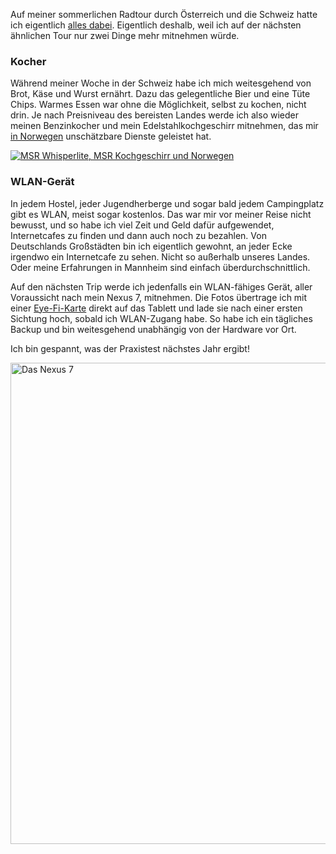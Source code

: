 <html><body><p>Auf meiner sommerlichen Radtour durch Österreich und die Schweiz hatte ich eigentlich <a href="/?p=1193">alles dabei</a>. Eigentlich deshalb, weil ich auf der nächsten ähnlichen Tour nur zwei Dinge mehr mitnehmen würde.

</p><h3>Kocher</h3>

Während meiner Woche in der Schweiz habe ich mich weitesgehend von Brot, Käse und Wurst ernährt. Dazu das gelegentliche Bier und eine Tüte Chips. Warmes Essen war ohne die Möglichkeit, selbst zu kochen, nicht drin. Je nach Preisniveau des bereisten Landes werde ich also wieder meinen Benzinkocher und mein Edelstahlkochgeschirr mitnehmen, das mir <a href="/?page_id=809">in Norwegen</a> unschätzbare Dienste geleistet hat.

<a href="/wp-content/uploads/2012/10/photo-5.jpg"><img src="https://flowfx.de/wp-content/uploads/2012/10/photo-5-392x510.jpg" alt="MSR Whisperlite, MSR Kochgeschirr und Norwegen" title="Benzinkocher in Norwegen" wheight="600" class="aligncenter size-medium wp-image-1263"></a>

<h3>WLAN-Gerät</h3>

In jedem Hostel, jeder Jugendherberge und sogar bald jedem Campingplatz gibt es WLAN, meist sogar kostenlos. Das war mir vor meiner Reise nicht bewusst, und so habe ich viel Zeit und Geld dafür aufgewendet, Internetcafes zu finden und dann auch noch zu bezahlen. Von Deutschlands Großstädten bin ich eigentlich gewohnt, an jeder Ecke irgendwo ein Internetcafe zu sehen. Nicht so außerhalb unseres Landes. Oder meine Erfahrungen in Mannheim sind einfach überdurchschnittlich.

Auf den nächsten Trip werde ich jedenfalls ein WLAN-fähiges Gerät, aller Voraussicht nach mein Nexus 7, mitnehmen. Die Fotos übertrage ich mit einer <a href="http://www.eye.fi/">Eye-Fi-Karte</a> direkt auf das Tablett und lade sie nach einer ersten Sichtung hoch, sobald ich WLAN-Zugang habe. So habe ich ein tägliches Backup und bin weitesgehend unabhängig von der Hardware vor Ort.

Ich bin gespannt, was der Praxistest nächstes Jahr ergibt!

<a href="/wp-content/uploads/2012/10/photo-6.jpg"><img src="https://flowfx.de/wp-content/uploads/2012/10/photo-6-600x314.jpg" alt="Das Nexus 7" title="Nexus 7 - WLAN" width="770" class="aligncenter size-medium wp-image-1264"></a></body></html>